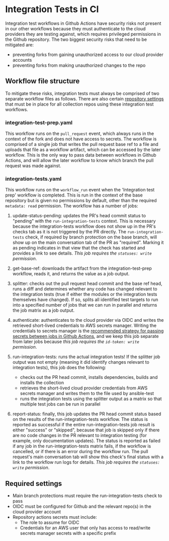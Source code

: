 # Integration Tests in CI

Integration test workflows in Github Actions have security risks not present in our other workflows because they must authenticate to the cloud providers they are testing against, which requires privileged permissions in the Github repository. The two biggest security risks that need to be mitigated are:

- preventing forks from gaining unauthorized access to our cloud provider accounts
- preventing forks from making unauthorized changes to the repo

## Workflow file structure

To mitigate these risks, integration tests must always be comprised of two separate workflow files as follows. There are also certain [repository settings](#required-settings) that must be in place for all collection repos using these integration test workflows.

### integration-test-prep.yaml

This workflow runs on the `pull_request` event, which always runs in the context of the fork and does not have access to secrets. The workflow is comprised of a single job that writes the pull request base ref to a file and uploads that file as a workflow artifact, which can be accessed by the later workflow. This is the only way to pass data between workflows in Github Actions, and will allow the later workflow to know which branch the pull request was made against.

### integration-tests.yaml

This workflow runs on the `workflow_run` event when the 'Integration test prep' workflow is completed. This is run in the context of the base repository but is given no permissions by default, other than the required `metadata: read` permission. The workflow has a number of jobs:

1. update-status-pending: updates the PR's head commit status to "pending" with the `run-integration-tests` context. This is necessary because the integration-tests workflow does not show up in the PR's checks tab as it is not triggered by the PR directly. The `run-integration-tests` check, if required by branch protection on the base branch, will show up on the main conversation tab of the PR as "required". Marking it as pending indicates in that view that the check has started and provides a link to see details. *This job requires the `statuses: write` permission*.

2. get-base-ref: downloads the artifact from the integration-test-prep workflow, reads it, and returns the value as a job output.

3. splitter: checks out the pull request head commit and the base ref head, runs a diff and determines whether any code has changed relevant to the integration tests (true if either the modules or the integration tests themselves have changed). If so, splits all identified test targets to run into a specified number of jobs that we can run in parallel and returns the job matrix as a job output.

4. authenticate: authenticates to the cloud provider via OIDC and writes the retrieved short-lived credentials to AWS secrets manager. Writing the credentials to secrets manager is the [recommended strategy for passing secrets between jobs in Github Actions](https://docs.github.com/en/actions/using-workflows/workflow-commands-for-github-actions#example-masking-and-passing-a-secret-between-jobs-or-workflows), and we keep this job separate from later jobs because *this job requires the `id-token: write` permission*.

5. run-integration-tests: runs the actual integration tests! If the splitter job output was not empty (meaning it did identify changes relevant to integration tests), this job does the following:
   - checks out the PR head commit, installs dependencies, builds and installs the collection
   - retrieves the short-lived cloud provider credentials from AWS secrets manager and writes them to the file used by ansible-test
   - runs the integration tests using the splitter output as a matrix so that multiple test jobs can be run in parallel

6. report-status: finally, this job updates the PR head commit status based on the results of the run-integration-tests workflow. The status is reported as successful if the entire run-integration-tests job result is either "success" or "skipped", because that job is skipped only if there are no code changes in the PR relevant to integration testing (for example, only documentation updates). The status is reported as failed if any job in the run-integration-tests matrix fails, if the workflow is cancelled, or if there is an error during the workflow run. The pull request's main conversation tab will show this check's final status with a link to the workflow run logs for details. *This job requires the `statuses: write` permission*.

## Required settings

- Main branch protections must require the run-integration-tests check to pass
- OIDC must be configured for Github and the relevant repo(s) in the cloud provider account
- Repository actions secrets must include:
  - The role to assume for OIDC
  - Credentials for an AWS user that only has access to read/write secrets manager secrets with a specific prefix
